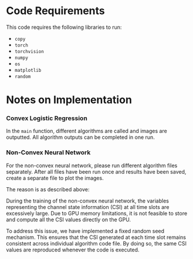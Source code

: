 # Code Requirements

This code requires the following libraries to run:  
- `copy`  
- `torch`  
- `torchvision`  
- `numpy`  
- `os`  
- `matplotlib`  
- `random`  

# Notes on Implementation
### Convex Logistic Regression
In the `main` function, different algorithms are called and images are outputted. All algorithm outputs can be completed in one run.

### Non-Convex Neural Network
For the non-convex neural network, please run different algorithm files separately. After all files have been run once and results have been saved, create a separate file to plot the images. 

The reason is as described above:

During the training of the non-convex neural network, the variables representing the channel state information (CSI) at all time slots are excessively large. Due to GPU memory limitations, it is not feasible to store and compute all the CSI values directly on the GPU.  

To address this issue, we have implemented a fixed random seed mechanism. This ensures that the CSI generated at each time slot remains consistent across individual algorithm code file. By doing so, the same CSI values are reproduced whenever the code is executed.